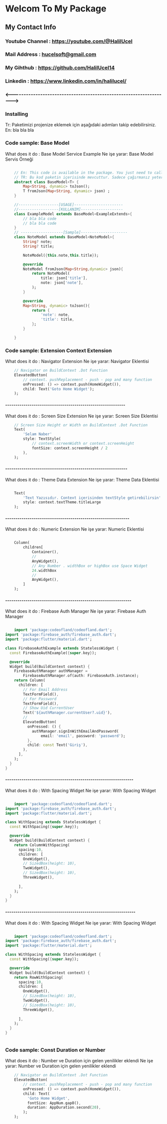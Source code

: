 # Welcom To My Package

## My Contact Info

### Youtube Channel : <https://youtube.com/@HalilUcel>

### Mail Address : <hucelsoft@gmail.com>

### My Gihthub : <https://github.com/HalilUcel14>

### Linkedin : <https://www.linkedin.com/in/halilucel/>

### <------------------------------------------------------------------>

### Installing

Tr: Paketimizi projenize eklemek için aşağıdaki adımları takip edebilirsiniz.
En: bla bla bla

### Code sample: Base Model

What does it do : Base Model Service Example
Ne işe yarar: Base Model Servis Örneği

```dart

    // En: This code is available in the package. You just need to call.
    // TR: Bu kod paketin içerisinde mevcuttur. Sadece çağırmanız yeterlidir.
    abstract class BaseModel<T> {
        Map<String, dynamic> toJson();
        T fromJson(Map<String, dynamic> json) ;
    }

    //------------------[USAGE]----------------------
    //------------------[KULLANIM]-------------------
    class ExampleModel extends BaseModel<ExampleExtends>{
        // bla bla code
        // bla bla code
    }
    // -------------------[Sample]---------------------
    class NoteModel extends BaseModel<NoteModel>{
        String? note;
        String? title;

        NoteModel({this.note,this.title});

        @override
        NoteModel fromJson(Map<String,dynamic> json){
            return NoteModel(
                title: json['title'],
                note: json['note'],
            );
        }

        @override
        Map<String, dynamic> toJson(){
            return {
                'note': note,
                'title': title,
            };
        }

    }

```

### Code sample: Extension Context Extension

What does it do : Navigator Extension
Ne işe yarar: Navigator Eklentisi

```dart
    // Navigator on BuildContext .Dot Function
    ElevatedButton(
        // context. pushReplacement - push - pop and many function
        onPressed: () => context.push(HomeWidget()),
        child: Text('Goto Home Widget');
    );
```

#### -----------------------------------------------------------

What does it do : Screen Size Extension
Ne işe yarar: Screen Size Eklentisi

```dart
    // Screen Size Height or Width on BuildContext .Dot Function
    Text(
        'Selam Naber'
        style: TextStyle(
            // context.screenWidth or context.screenHeight
            fontSize: context.screenHeight / 2
        ),
    );
```

#### ------------------------------------------------------------

What does it do : Theme Data Extension
Ne işe yarar: Theme Data Eklentisi

```dart

    Text(
        'Text Yazısıdır. Context içerisinden textStyle getirebilirsin'
        style: context.textTheme.titleLarge
    );
```

#### -------------------------------------------------------------

What does it do : Numeric Extension
Ne işe yarar: Numeric Eklentisi

```dart

    Column(
        children[
            Container(),
            //
            AnyWidget(),
            // Any Number . widthBox or highBox use Space Widget
            24.widthBox
            //
            AnyWidget(),
        ]
    );

```

#### --------------------------------------------------------------

What does it do : Firebase Auth Manager
Ne işe yarar: Firebase Auth Manager

```dart

    import 'package:codeofland/codeofland.dart';
import 'package:firebase_auth/firebase_auth.dart';
import 'package:flutter/material.dart';

class FirebaseAuthExample extends StatelessWidget {
  const FirebaseAuthExample({super.key});

  @override
  Widget build(BuildContext context) {
    FirebaseAuthManager authManager =
        FirebaseAuthManager.of(auth: FirebaseAuth.instance);
    return Column(
      children: [
        // For Email Address
        TextFormField(),
        // For Password
        TextFormField(),
        // Show Uid CurrentUser
        Text('${authManager.currentUser?.uid}'),
        //
        ElevatedButton(
          onPressed: () {
            authManager.signInWithEmailAndPassword(
                email: 'email', password: 'password');
          },
          child: const Text('Giriş'),
        ),
      ],
    );
  }
}

```

#### ---------------------------------------------------------------

What does it do : With Spacing Widget
Ne işe yarar: With Spacing Widget

```dart

    import 'package:codeofland/codeofland.dart';
import 'package:firebase_auth/firebase_auth.dart';
import 'package:flutter/material.dart';

class WithSpacing extends StatelessWidget {
  const WithSpacing({super.key});

  @override
  Widget build(BuildContext context) {
    return ColumnWithSpacing(
      spacing:10,
      children: [
        OneWidget(),
        // SizedBox(height: 10),
        TwoWidget(),
        // SizedBox(height: 10),
        ThreeWidget(),
        
      ],
    );
  }
}

```

#### ----------------------------------------------------------------

What does it do : With Spacing Widget
Ne işe yarar: With Spacing Widget

```dart

    import 'package:codeofland/codeofland.dart';
import 'package:firebase_auth/firebase_auth.dart';
import 'package:flutter/material.dart';

class WithSpacing extends StatelessWidget {
  const WithSpacing({super.key});

  @override
  Widget build(BuildContext context) {
    return RowWithSpacing(
      spacing:10,
      children: [
        OneWidget(),
        // SizedBox(height: 10),
        TwoWidget(),
        // SizedBox(height: 10),
        ThreeWidget(),
        
      ],
    );
  }
}



```

### Code sample: Const Duration or Number

What does it do : Number ve Duration için gelen yenilikler eklendi
Ne işe yarar: Number ve Duration için gelen yenilikler eklendi

```dart
    // Navigator on BuildContext .Dot Function
    ElevatedButton(
        // context. pushReplacement - push - pop and many function
        onPressed: () => context.push(HomeWidget()),
        child: Text(
          'Goto Home Widget',
          fontSize: AppNum.gap8(),
          duration: AppDuration.second(20),
        );
    );

```
